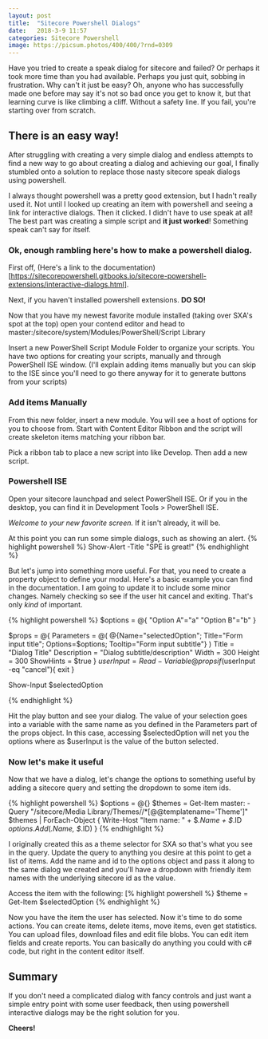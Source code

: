 ```yaml
---
layout: post
title:  "Sitecore Powershell Dialogs"
date:   2018-3-9 11:57
categories: Sitecore Powershell
image: https://picsum.photos/400/400/?rnd=0309
---
```


Have you tried to create a speak dialog for sitecore and failed? Or perhaps it took more time than you had available. Perhaps you just quit, sobbing in frustration. Why can't it just be easy? Oh, anyone who has successfully made one before may say it's not so bad once you get to know it, but that learning curve is like climbing a cliff. Without a safety line. If you fail, you're starting over from scratch.

## There is an easy way!

After struggling with creating a very simple dialog and endless attempts to find a new way to go about creating a dialog and achieving our goal, I finally stumbled onto a solution to replace those nasty sitecore speak dialogs using powershell. 

I always thought powershell was a pretty good extension, but I hadn't really used it. Not until I looked up creating an item with powershell and seeing a link for interactive dialogs. Then it clicked. I didn't have to use speak at all! The best part was creating a simple script and **it just worked**! Something speak can't say for itself.

### Ok, enough rambling here's how to make a powershell dialog.

First off, (Here's a link to the documentation)[https://sitecorepowershell.gitbooks.io/sitecore-powershell-extensions/interactive-dialogs.html].

Next, if you haven't installed powershell extensions. **DO SO!**

Now that you have my newest favorite module installed (taking over SXA's spot at the top) open your contend editor and head to master:/sitecore/system/Modules/PowerShell/Script Library

Insert a new PowerShell Script Module Folder to organize your scripts. You have two options for creating your scripts, manually and through PowerShell ISE window. (I'll explain adding items manually but you can skip to the ISE since you'll need to go there anyway for it to generate buttons from your scripts)

### Add items Manually

From this new folder, insert a new module. You will see a host of options for you to choose from. Start with Content Editor Ribbon and the script will create skeleton items matching your ribbon bar.

Pick a ribbon tab to place a new script into like Develop. Then add a new script.

### Powershell ISE

Open your sitecore launchpad and select PowerShell ISE. Or if you in the desktop, you can find it in Development Tools > PowerShell ISE.

*Welcome to your new favorite screen.* If it isn't already, it will be.

At this point you can run some simple dialogs, such as showing an alert.
{% highlight powershell %}
Show-Alert -Title "SPE is great!"
{% endhighlight %}

But let's jump into something more useful. For that, you need to create a property object to define your modal. Here's a basic example you can find in the documentation. I am going to update it to include some minor changes. Namely checking so see if the user hit cancel and exiting. That's only *kind* of important.

{% highlight powershell %}
$options = @{
    "Option A"="a"
    "Option B"="b"
}

$props = @{
    Parameters = @(
        @{Name="selectedOption"; Title="Form input title"; Options=$options; Tooltip="Form input subtitle"}
    )
    Title = "Dialog Title"
    Description = "Dialog subtitle/description"
    Width = 300
    Height = 300
    ShowHints = $true
}
$userInput = Read-Variable @props
if($userInput -eq "cancel"){
    exit
}

Show-Input $selectedOption

{% endhighlight %}

Hit the play button and see your dialog. The value of your selection goes into a variable with the same name as you defined in the Parameters part of the props object. In this case, accessing $selectedOption will net you the options where as $userInput is the value of the button selected.

### Now let's make it useful

Now that we have a dialog, let's change the options to something useful by adding a sitecore query and setting the dropdown to some item ids.

{% highlight powershell %}
$options = @{}
$themes = Get-Item master: -Query "/sitecore/Media Library/Themes//*[@@templatename='Theme']"
$themes | ForEach-Object {
  Write-Host "Item name: " + $_.Name + $_.ID
  $options.Add($_.Name, $_.ID)
}
{% endhighlight %}

I originally created this as a theme selector for SXA so that's what you see in the query. Update the query to anything you desire at this point to get a list of items. Add the name and id to the options object and pass it along to the same dialog we created and you'll have a dropdown with friendly item names with the underlying sitecore id as the value.

Access the item with the following:
[% highlight powershell %}
$theme = Get-Item $selectedOption
{% endhighlight %}

Now you have the item the user has selected. Now it's time to do some actions. You can create items, delete items, move items, even get statistics. You can upload files, download files and edit file blobs. You can edit item fields and create reports. You can basically do anything you could with c# code, but right in the content editor itself.

## Summary

If you don't need a complicated dialog with fancy controls and just want a simple entry point with some user feedback, then using powershell interactive dialogs may be the right solution for you.

**Cheers!**

